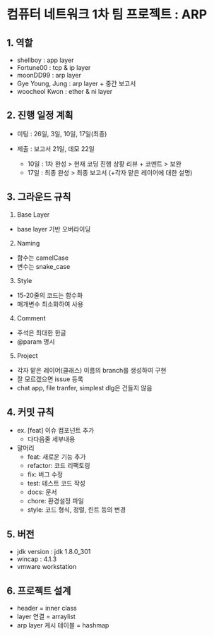 # 컴퓨터 네트워크 1차 팀 프로젝트 : ARP

## 1. 역할

- shellboy : app layer
- Fortune00 : tcp & ip layer
- moonDD99 : arp layer
- Gye Young, Jung : arp layer + 중간 보고서
- woocheol Kwon : ether & ni layer


## 2. 진행 일정 계획

- 미팅 : 26일, 3일, 10일, 17일(최종)
- 제출 : 보고서 21일, 데모 22일

  - 10일 : 1차 완성 > 현재 코딩 진행 상황 리뷰 + 코멘트 > 보완
  - 17일 : 최종 완성 > 최종 보고서 (+각자 맡은 레이어에 대한 설명)


## 3. 그라운드 규칙

1. Base Layer
- base layer 기반 오버라이딩

2. Naming
- 함수는 camelCase
- 변수는 snake_case

3. Style
- 15-20줄의 코드는 함수화
- 매개변수 최소화하여 사용

4. Comment
- 주석은 최대한 한글
- @param 명시

5. Project
- 각자 맡은 레이어(클래스) 이름의 branch를 생성하여 구현
- 잘 모르겠으면 issue 등록
- chat app, file tranfer, simplest dlg은 건들지 않음


## 4. 커밋 규칙
- ex. [feat] 이슈 컴포넌트 추가
  - 다다음줄 세부내용
- 말머리
  - feat: 새로운 기능 추가
  - refactor: 코드 리팩토링
  - fix: 버그 수정
  - test: 테스트 코드 작성
  - docs: 문서
  - chore: 환경설정 파일
  - style: 코드 형식, 정렬, 린트 등의 변경


## 5. 버전

- jdk version : jdk 1.8.0_301
- wincap : 4.1.3
- vmware workstation


## 6. 프로젝트 설계

- header = inner class
- layer 연결 = arraylist
- arp layer 케시 테이블 = hashmap
